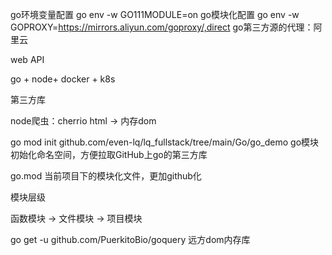 go环境变量配置
go env -w GO111MODULE=on  go模块化配置
go env -w GOPROXY=https://mirrors.aliyun.com/goproxy/,direct  go第三方源的代理：阿里云



web API

go + node+ docker + k8s

第三方库

node爬虫：cherrio html -> 内存dom



go mod init github.com/even-lq/lq_fullstack/tree/main/Go/go_demo     go模块初始化命名空间，方便拉取GitHub上go的第三方库

go.mod 当前项目下的模块化文件，更加github化



模块层级

函数模块 -> 文件模块 -> 项目模块

go get -u github.com/PuerkitoBio/goquery  远方dom内存库
